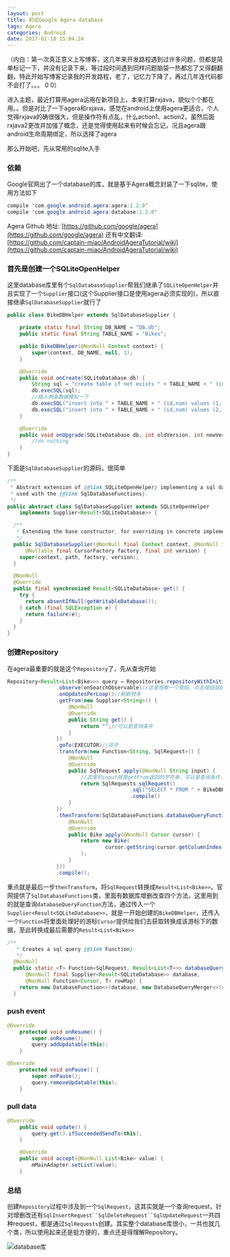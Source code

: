 ```yaml
---
layout: post
title: 初试Google Agera database
tags: Agera
categories: Android
date: 2017-02-10 15:04:24
---
```


（内白：第一次真正意义上写博客，这几年来开发路程遇到过许多问题，但都是简单标记一下，并没有记录下来，等过段时间遇到同样问题脑袋一热都忘了又得翻翻翻，特此开始写博客记录我的开发路程，老了，记忆力下降了，再过几年连代码都不会打了。。。 0 0）

进入主题，最近打算用agera运用在新项目上，本来打算rxjava，貌似个个都在用。。但是对比了一下agera和rxjava，感觉在android上使用agera更适合，个人觉得rxjava的确很强大，但是操作符有点乱，什么action1、action2，虽然后面rxjava2更改并加强了概念，还是觉得使用起来有时候会忘记，况且agera跟android生命周期绑定，所以选择了agera

那么开始吧，先从常用的sqlite入手

### 依赖
Google官网出了一个database的库，就是基于Agera概念封装了一下sqlite，使用方法如下
``` java
compile 'com.google.android.agera:agera:1.2.0'
compile 'com.google.android.agera:database:1.2.0'
```
Agera Github 地址: [https://github.com/google/agera](https://github.com/google/agera)
还有中文翻译: [https://github.com/captain-miao/AndroidAgeraTutorial/wiki](https://github.com/captain-miao/AndroidAgeraTutorial/wiki)

<!-- more -->

### 首先是创建一个SQLiteOpenHelper
这里database库里有个`SqlDatabaseSupplier`帮我们继承了`SQLiteOpenHelper`并且实现了一个`Supplier`接口(这个Supplier接口是使用agera必须实现的)，所以直接继承`SqlDatabaseSupplier`就行了
``` java
public class BikeDBHelper extends SqlDatabaseSupplier {

    private static final String DB_NAME = "DB.db";
    public static final String TABLE_NAME = "Bikes";

    public BikeDBHelper(@NonNull Context context) {
        super(context, DB_NAME, null, 1);
    }

    @Override
    public void onCreate(SQLiteDatabase db) {
        String sql = "create table if not exists " + TABLE_NAME + " (id integer primary key,num text)";
        db.execSQL(sql);
        //插入两条数据模拟一下
        db.execSQL("insert into " + TABLE_NAME + " (id,num) values (1,'123456')");
        db.execSQL("insert into " + TABLE_NAME + " (id,num) values (2,'254365')");
    }

    @Override
    public void onUpgrade(SQLiteDatabase db, int oldVersion, int newVersion) {
        //do nothing
    }
}
```
下面是`SqlDatabaseSupplier`的源码，很简单
``` java
/**
 * Abstract extension of {@link SQLiteOpenHelper} implementing a sql database {@link Supplier} to be
 * used with the {@link SqlDatabaseFunctions}.
 */
public abstract class SqlDatabaseSupplier extends SQLiteOpenHelper
    implements Supplier<Result<SQLiteDatabase>> {

  /**
   * Extending the base constructor, for overriding in concrete implementations.
   */
  public SqlDatabaseSupplier(@NonNull final Context context, @NonNull final String path,
      @Nullable final CursorFactory factory, final int version) {
    super(context, path, factory, version);
  }

  @NonNull
  @Override
  public final synchronized Result<SQLiteDatabase> get() {
    try {
      return absentIfNull(getWritableDatabase());
    } catch (final SQLException e) {
      return failure(e);
    }
  }
}
```

### 创建Repository
在agera最重要的就是这个`Repository`了，先从查询开始
``` java
Repository<Result<List<Bike>>> query = Repositories.repositoryWithInitialValue(Result.<List<Bike>>absent())
                .observe(onSearchObservable)//这里观察一个按钮，点击按钮就获取一次
                .onUpdatesPerLoop()//刷新频率
                .getFrom(new Supplier<String>() {
                    @NonNull
                    @Override
                    public String get() {
                        return "";//可以是查询条件
                    }
                })
                .goTo(EXECUTOR)//异步
                .transform(new Function<String, SqlRequest>() {
                    @NonNull
                    @Override
                    public SqlRequest apply(@NonNull String input) {
                    	//这里的input就是getFrom返回的字符串，可以是查询条件，根据查询条件创建不同的SqlRequest
                        return SqlRequests.sqlRequest()
                                        .sql("SELECT * FROM " + BikeDBHelper.TABLE_NAME)
                                        .compile()
                    }
                })
                .thenTransform(SqlDatabaseFunctions.databaseQueryFunction(new BikeDBHelper(this), new Function<Cursor, Bike>() {
                    @NonNull
                    @Override
                    public Bike apply(@NonNull Cursor cursor) {
                        return new Bike(
                                cursor.getString(cursor.getColumnIndex("num"))
                        );
                    }
                }))
                .compile();
```
重点就是最后一步`thenTransform`，将`SqlRequest`转换成`Result<List<Bike>>`。官网提供了`SqlDatabaseFunctions`类，里面有数据库增删改查四个方法，这里用到的就是查询`databaseQueryFunction`方法，通过传入一个`Supplier<Result<SQLiteDatabase>>`，就是一开始创建的`BikeDBHelper`，还传入一个`Function`将里面处理好的游标`Cursor`提供给我们去获取转换成该游标下的数据，至此转换成最后需要的`Result<List<Bike>>`
``` java
/**
   * Creates a sql query {@link Function}.
   */
  @NonNull
  public static <T> Function<SqlRequest, Result<List<T>>> databaseQueryFunction(
      @NonNull final Supplier<Result<SQLiteDatabase>> database,
      @NonNull Function<Cursor, T> rowMap) {
    return new DatabaseFunction<>(database, new DatabaseQueryMerger<>(rowMap));
  }
```

### push event
``` java
@Override
    protected void onResume() {
        super.onResume();
        query.addUpdatable(this);
    }

@Override
    protected void onPause() {
        super.onPause();
        query.removeUpdatable(this);
    }
```

### pull data
``` java
@Override
    public void update() {
        query.get().ifSucceededSendTo(this);
    }

    @Override
    public void accept(@NonNull List<Bike> value) {
        mMainAdapter.setList(value);
    }
```

### 总结
创建`Repository`过程中涉及到一个`SqlRequest`，这其实就是一个查询request，针对增删改还有`SqlInsertRequest``SqlDeleteRequest``SqlUpdateRequest`一共四种request，都是通过`SqlRequests`创建。其实整个database库很小，一共也就几个类，所以使用起来还是挺方便的，重点还是得理解Repository。

![database库](http://images.zyhang.com/17-2-23/96957663-file_1487830209735_660c.png)

